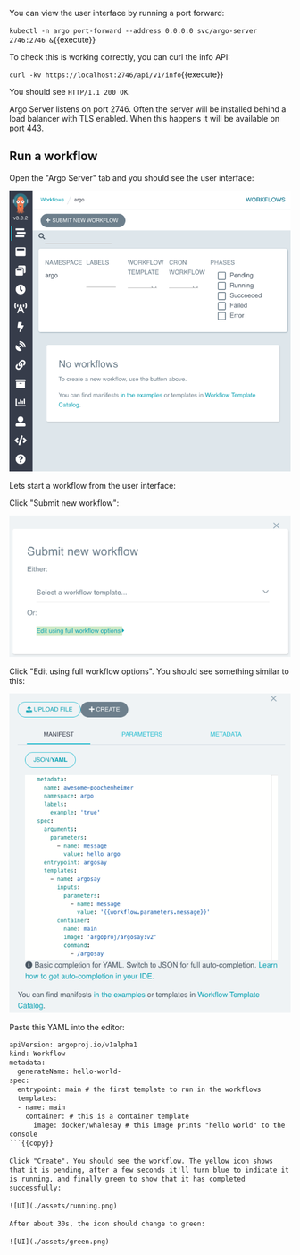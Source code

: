 You can view the user interface by running a port forward:

`kubectl -n argo port-forward --address 0.0.0.0 svc/argo-server 2746:2746 &`{{execute}}

To check this is working correctly, you can curl the info API:

`curl -kv https://localhost:2746/api/v1/info`{{execute}}

You should see `HTTP/1.1 200 OK`.

Argo Server listens on port 2746. Often the server will be installed behind a load balancer with TLS enabled. When this happens it will be available on port 443.

## Run a workflow

Open the "Argo Server" tab and you should see the user interface:

![UI](./assets/ui.png)

Lets start a workflow from the user interface:

Click "Submit new workflow":

![UI](./assets/submit-01.png)

Click "Edit using full workflow options". You should see something similar to this:

![UI](./assets/submit-02.png)

Paste this YAML into the editor:

```
apiVersion: argoproj.io/v1alpha1
kind: Workflow
metadata:
  generateName: hello-world-  
spec:
  entrypoint: main # the first template to run in the workflows        
  templates:
  - name: main           
    container: # this is a container template
      image: docker/whalesay # this image prints "hello world" to the console 
```{{copy}}

Click "Create". You should see the workflow. The yellow icon shows that it is pending, after a few seconds it'll turn blue to indicate it is running, and finally green to show that it has completed successfully:

![UI](./assets/running.png)

After about 30s, the icon should change to green:

![UI](./assets/green.png)
